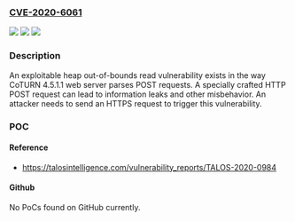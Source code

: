 ### [CVE-2020-6061](https://cve.mitre.org/cgi-bin/cvename.cgi?name=CVE-2020-6061)
![](https://img.shields.io/static/v1?label=Product&message=CoTURN&color=blue)
![](https://img.shields.io/static/v1?label=Version&message=CoTURN%204.5.1.1%20&color=brightgreen)
![](https://img.shields.io/static/v1?label=Vulnerability&message=heap%20overflow&color=brightgreen)

### Description

An exploitable heap out-of-bounds read vulnerability exists in the way CoTURN 4.5.1.1 web server parses POST requests. A specially crafted HTTP POST request can lead to information leaks and other misbehavior. An attacker needs to send an HTTPS request to trigger this vulnerability.

### POC

#### Reference
- https://talosintelligence.com/vulnerability_reports/TALOS-2020-0984

#### Github
No PoCs found on GitHub currently.

